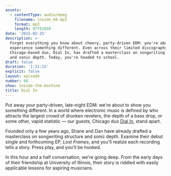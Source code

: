```yaml
---
assets:
  - contentType: audio/mpeg
    filename: inside_60.mp3
    format: mp3
    length: 97752859
date: '2015-02-25'
description: >-
  Forget everything you know about cheery, party-driven EDM: you're about to
  experience something different. Even across their limited discography, the
  Chicago-based duo, Dial In, has drafted a masterclass on songwriting structure
  and sonic depth. Today, you're headed to school.
draft: false
duration: '1:31:25'
explicit: false
layout: episode
number: 60
show: inside-the-machine
title: Dial In
---
```

Put away your party-driven, late-night EDM: we're about to show you something different. In a world where electronic music is defined by who attracts the largest crowd of drunken revelers, the depth of a bass drop, or some other, vapid statistic &mdash;  our guests, Chicago duo [Dial In](http://dialinsound.com), stand apart.

Founded only a few years ago, Shane and Dan have already drafted a masterclass on songwriting structure and sonic depth. Examine their debut single and forthcoming EP, *Lost Frames*, and you'll realize each recording tells a story. Press play, and you'll be hooked.

In this hour and a half conversation, we're going deep. From the early days of their friendship at University of Illinois, their story is riddled with easily applicable lessons for aspiring musicians.